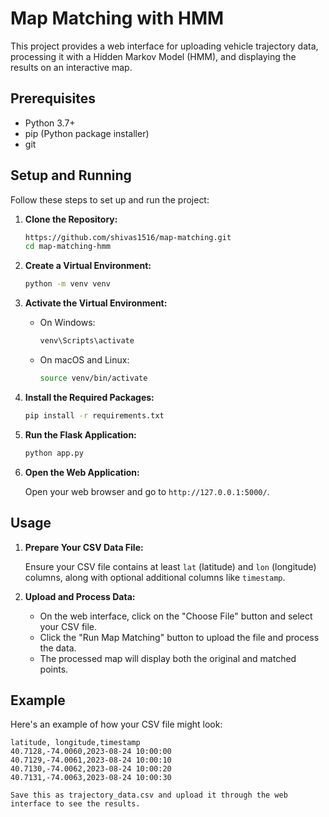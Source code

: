 # Map Matching with HMM

This project provides a web interface for uploading vehicle trajectory data, processing it with a Hidden Markov Model (HMM), and displaying the results on an interactive map.

## Prerequisites

- Python 3.7+
- pip (Python package installer)
- git

## Setup and Running

Follow these steps to set up and run the project:

1. **Clone the Repository:**

    ```bash
    https://github.com/shivas1516/map-matching.git
    cd map-matching-hmm
    ```

2. **Create a Virtual Environment:**

    ```bash
    python -m venv venv
    ```

3. **Activate the Virtual Environment:**

    - On Windows:
        ```bash
        venv\Scripts\activate
        ```
    - On macOS and Linux:
        ```bash
        source venv/bin/activate
        ```

4. **Install the Required Packages:**

    ```bash
    pip install -r requirements.txt
    ```

5. **Run the Flask Application:**

    ```bash
    python app.py
    ```

6. **Open the Web Application:**

    Open your web browser and go to `http://127.0.0.1:5000/`.

## Usage

1. **Prepare Your CSV Data File:**

    Ensure your CSV file contains at least `lat` (latitude) and `lon` (longitude) columns, along with optional additional columns like `timestamp`.

2. **Upload and Process Data:**

    - On the web interface, click on the "Choose File" button and select your CSV file.
    - Click the "Run Map Matching" button to upload the file and process the data.
    - The processed map will display both the original and matched points.

## Example

Here's an example of how your CSV file might look:

```csv
latitude, longitude,timestamp
40.7128,-74.0060,2023-08-24 10:00:00
40.7129,-74.0061,2023-08-24 10:00:10
40.7130,-74.0062,2023-08-24 10:00:20
40.7131,-74.0063,2023-08-24 10:00:30

Save this as trajectory_data.csv and upload it through the web interface to see the results.
